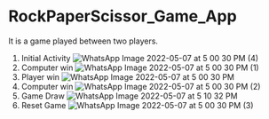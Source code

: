 # RockPaperScissor_Game_App
 It is a game played between two players.
1. Initial Activity
![WhatsApp Image 2022-05-07 at 5 00 30 PM (4)](https://user-images.githubusercontent.com/54746811/167252517-4868bd30-a81d-4b04-9506-026bdefa3cad.jpeg)
2. Computer win
![WhatsApp Image 2022-05-07 at 5 00 30 PM (1)](https://user-images.githubusercontent.com/54746811/167252520-17eaadff-d85c-4b06-9638-865d805a369e.jpeg)
3. Player win
![WhatsApp Image 2022-05-07 at 5 00 30 PM](https://user-images.githubusercontent.com/54746811/167252521-ebdcbc0a-ffe9-4c89-99a9-7311cd7d9658.jpeg)
4. Computer win
![WhatsApp Image 2022-05-07 at 5 00 30 PM (2)](https://user-images.githubusercontent.com/54746811/167252522-cb8d68ac-258f-4177-b0cb-f713a85c198f.jpeg)
5. Game Draw
![WhatsApp Image 2022-05-07 at 5 10 32 PM](https://user-images.githubusercontent.com/54746811/167252709-980e1f5e-f95c-4134-a1a0-ad96cce4eb4a.jpeg)
6. Reset Game
![WhatsApp Image 2022-05-07 at 5 00 30 PM (3)](https://user-images.githubusercontent.com/54746811/167252526-4e38a936-fa5b-40ea-a88e-76738b397225.jpeg)
